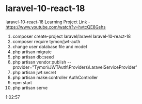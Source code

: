 # laravel-10-react-18
laravel-10-react-18 Learning Project
Link - https://www.youtube.com/watch?v=hvtcQE8Gshs
1. composer create-project laravel/laravel laravel-10-react-18
2. composer require tymon/jwt-auth
3. change user database file and model
4. php artisan migrate
5. php artisan db::seed
6. php artisan vendor:publish --provider="Tymon\JWTAuth\Providers\LaravelServiceProvider"
7. php artisan jwt:secret
8. php artisan make:controller AuthController
9. npm start
10. php artisan serve

1:02:57


